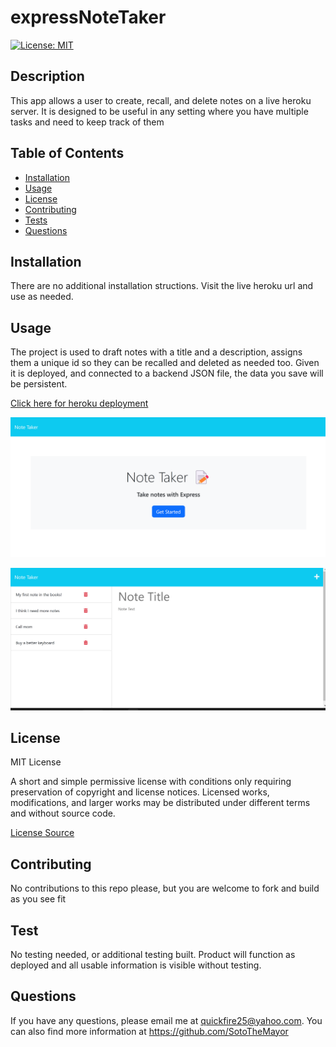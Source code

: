 # expressNoteTaker

[![License: MIT](https://img.shields.io/badge/License-MIT-yellow.svg)](https://choosealicense.com/licenses/mit/)


## Description
This app allows a user to create, recall, and delete notes on a live heroku server.  It is designed to be useful in any setting where you have multiple tasks and need to keep track of them

## Table of Contents
* [Installation](#installation)
* [Usage](#usage)
* [License](#license)
* [Contributing](#contributing)
* [Tests](#tests)
* [Questions](#questions)


## Installation
There are no additional installation structions.  Visit the live heroku url and use as needed.


## Usage
The project is used to draft notes with a title and a description, assigns them a unique id so they can be recalled and deleted as needed too.  Given it is deployed, and connected to a backend JSON file, the data you save will be persistent.

[Click here for heroku deployment](https://enigmatic-scrubland-40608.herokuapp.com/)

![image of homepage](./Assets/final%20homepage.png)

![image of homepage](./Assets/final%20notes.png)

## License

MIT License

A short and simple permissive license with conditions only requiring preservation of copyright and license notices. 
Licensed works, modifications, and larger works may be distributed under different terms and without source code.

[License Source](https://choosealicense.com/licenses/)
    


## Contributing
No contributions to this repo please, but you are welcome to fork and build as you see fit


## Test
No testing needed, or additional testing built.  Product will function as deployed and all usable information is visible without testing.


## Questions
If you have any questions, please email me at quickfire25@yahoo.com.
You can also find more information at https://github.com/SotoTheMayor
